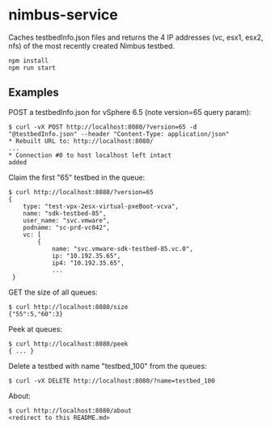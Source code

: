 # nimbus-service

Caches testbedInfo.json files and returns the 4 IP addresses (vc, esx1, esx2, nfs) of the most recently created Nimbus testbed.

    npm install
    npm run start

## Examples

POST a testbedInfo.json for vSphere 6.5 (note version=65 query param):

    $ curl -vX POST http://localhost:8080/?version=65 -d "@testbedInfo.json" --header "Content-Type: application/json"
    * Rebuilt URL to: http://localhost:8080/
    ...
    * Connection #0 to host localhost left intact
    added

Claim the first "65" testbed in the queue:

    $ curl http://localhost:8080/?version=65
    {
        type: "test-vpx-2esx-virtual-pxeBoot-vcva",
        name: "sdk-testbed-85",
        user_name: "svc.vmware",
        podname: "sc-prd-vc042",
        vc: [
            {
                name: "svc.vmware-sdk-testbed-85.vc.0",
                ip: "10.192.35.65",
                ip4: "10.192.35.65",
                ...
     }

GET the size of all queues:

    $ curl http://localhost:8080/size
    {"55":5,"60":3}

Peek at queues:

    $ curl http://localhost:8080/peek
    { ... }

Delete a testbed with name "testbed_100" from the queues:

    $ curl -vX DELETE http://localhost:8080/?name=testbed_100

About:

    $ curl http://localhost:8080/about
    <redirect to this README.md>
